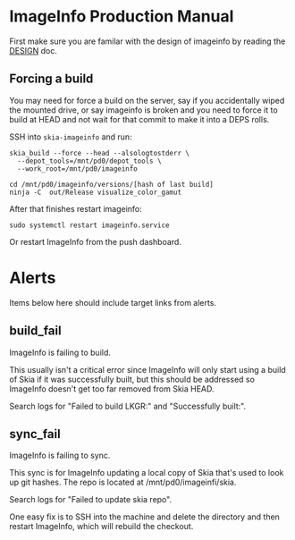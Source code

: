 ImageInfo Production Manual
========================

First make sure you are familar with the design of imageinfo by reading the
[DESIGN](./DESIGN.md) doc.


Forcing a build
---------------

You may need for force a build on the server, say if you accidentally wiped
the mounted drive, or say imageinfo is broken and you need to force it to build
at HEAD and not wait for that commit to make it into a DEPS rolls.

SSH into `skia-imageinfo` and run:

    skia_build --force --head --alsologtostderr \
      --depot_tools=/mnt/pd0/depot_tools \
      --work_root=/mnt/pd0/imageinfo

    cd /mnt/pd0/imageinfo/versions/[hash of last build]
    ninja -C  out/Release visualize_color_gamut


After that finishes restart imageinfo:

    sudo systemctl restart imageinfo.service

Or restart ImageInfo from the push dashboard.

Alerts
======

Items below here should include target links from alerts.

build_fail
----------
ImageInfo is failing to build.

This usually isn't a critical error since ImageInfo will only start
using a build of Skia if it was successfully built, but this should
be addressed so ImageInfo doesn't get too far removed from Skia HEAD.

Search logs for "Failed to build LKGR:" and "Successfully built:".

sync_fail
---------
ImageInfo is failing to sync.

This sync is for ImageInfo updating a local copy of Skia that's used
to look up git hashes. The repo is located at /mnt/pd0/imageinfi/skia.

Search logs for "Failed to update skia repo".

One easy fix is to SSH into the machine and delete the directory and
then restart ImageInfo, which will rebuild the checkout.

